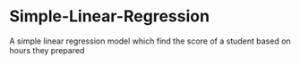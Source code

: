 # Simple-Linear-Regression
A simple linear regression model which find the score of a student based on hours they prepared
